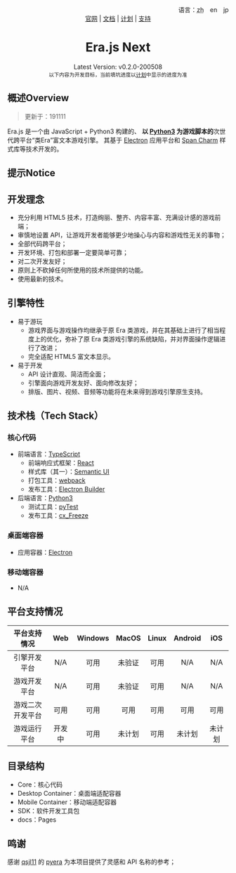 <div align='right'><span>语言：</span><span><abbr title='更新于200508'>zh</span>&emsp;<span><a>en</a></span>&emsp;<span><a>jp</a></span></div>

<div align="center">
    <a href="http://erajs.net">官网</a> |
    <a href="https://github.com/miswanting/Era.js/wiki">文档</a> |
    <a href="https://github.com/miswanting/Era.js/projects">计划</a> |
    <a href="https://github.com/miswanting/Era.js/issues">支持</a>
</div>

<h1 align="center">Era.js Next</h1>
<div align="center">Latest Version: v0.2.0-200508</div>
<div align="center"><sub>以下内容为开发目标，当前填坑进度以<a href="https://github.com/miswanting/Era.js/projects">计划</a>中显示的进度为准</sub></div>

## 概述Overview

>   更新于：191111

Era.js 是一个由 JavaScript + Python3 构建的、 **以 [Python3](https://www.python.org/) 为游戏脚本的**次世代跨平台“类Era”富文本游戏引擎。 其基于 [Electron](https://electronjs.org/) 应用平台和 [Span Charm](#) 样式库等技术开发的。

## 提示Notice



## 开发理念

- 充分利用 HTML5 技术，打造绚丽、整齐、内容丰富、充满设计感的游戏前端；
- 审慎地设置 API，让游戏开发者能够更少地操心与内容和游戏性无关的事物；
- 全部代码跨平台；
- 开发环境、打包和部署一定要简单可靠；
- 对二次开发友好；
- 原则上不砍掉任何所使用的技术所提供的功能。
- 使用最新的技术。

## 引擎特性

- 易于游玩
  - 游戏界面与游戏操作均继承于原 Era 类游戏，并在其基础上进行了相当程度上的优化，弥补了原 Era 类游戏引擎的系统缺陷，并对界面操作逻辑进行了改进；
  - 完全适配 HTML5 富文本显示。
- 易于开发
  - API 设计直观、简洁而全面；
  - 引擎面向游戏开发友好、面向修改友好；
  - 排版、图片、视频、音频等功能将在未来得到游戏引擎原生支持。

## 技术栈（Tech Stack）

### 核心代码

- 前端语言：[TypeScript](https://www.typescriptlang.org/)
  - 前端响应式框架：[React](https://reactjs.org/)
  - 样式库（其一）：[Semantic UI](https://semantic-ui.com/)
  - 打包工具：[webpack](https://webpack.js.org/)
  - 发布工具：[Electron Builder](https://www.electron.build/)
- 后端语言：[Python3](https://www.python.org/)
  - 测试工具：[pyTest](https://docs.pytest.org/en/latest/)
  - 发布工具：[cx_Freeze](https://anthony-tuininga.github.io/cx_Freeze/)
### 桌面端容器

-   应用容器：[Electron](https://electronjs.org/)

### 移动端容器

-   N/A

## 平台支持情况

|   平台支持情况   |  Web   | Windows | MacOS  | Linux | Android |  iOS   |
| :--------------: | :----: | :-----: | :----: | :---: | :-----: | :----: |
|   引擎开发平台   |  N/A   |  可用   | 未验证 | 可用  |   N/A   |  N/A   |
|   游戏开发平台   |  N/A   |  可用   | 未验证 | 可用  |   N/A   |  N/A   |
| 游戏二次开发平台 |  可用  |  可用   |  可用  | 可用  |  可用   |  可用  |
|   游戏运行平台   | 开发中 |  可用   | 未计划 | 可用  | 未计划  | 未计划 |

## 目录结构

-   Core：核心代码
-   Desktop Container：桌面端适配容器
-   Mobile Container：移动端适配容器
-   SDK：软件开发工具包
-   docs：Pages

## 鸣谢

感谢 [qsjl11](https://github.com/qsjl11) 的 [pyera](https://github.com/qsjl11/pyera) 为本项目提供了灵感和 API 名称的参考；